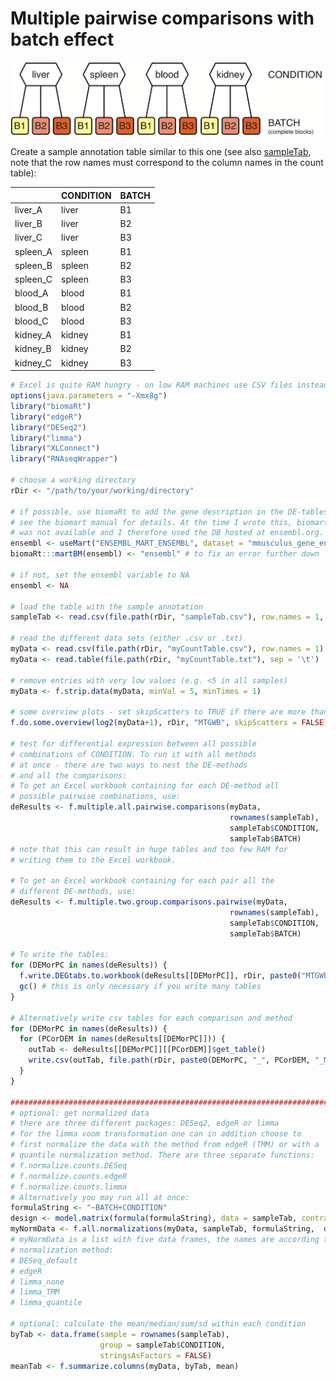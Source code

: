 # Multiple pairwise comparisons with batch effect

![multiTwoGroupsWithBatch](MTGWB_sampleFig.png)

Create a sample annotation table similar to this one (see also [sampleTab](MTGWB_sampleTab.csv), note that the row names must correspond to the column names in the count table):

|          | CONDITION | BATCH |
|----------|-----------|-------|
| liver_A  | liver     | B1    |
| liver_B  | liver     | B2    |
| liver_C  | liver     | B3    |
| spleen_A | spleen    | B1    |
| spleen_B | spleen    | B2    |
| spleen_C | spleen    | B3    |
| blood_A  | blood     | B1    |
| blood_B  | blood     | B2    |
| blood_C  | blood     | B3    |
| kidney_A | kidney    | B1    |
| kidney_B | kidney    | B2    |
| kidney_C | kidney    | B3    |

```R
# Excel is quite RAM hungry - on low RAM machines use CSV files instead or set ensemble <- NA
options(java.parameters = "-Xmx8g")
library("biomaRt")
library("edgeR")
library("DESeq2")
library("limma")
library("XLConnect")
library("RNAseqWrapper")

# choose a working directory
rDir <- "/path/to/your/working/directory"

# if possible, use biomaRt to add the gene description in the DE-tables
# see the biomart manual for details. At the time I wrote this, biomart.org
# was not available and I therefore used the DB hosted at ensembl.org.
ensembl <- useMart("ENSEMBL_MART_ENSEMBL", dataset = "mmusculus_gene_ensembl", host="www.ensembl.org")
biomaRt:::martBM(ensembl) <- "ensembl" # to fix an error further down

# if not, set the ensembl variable to NA
ensembl <- NA

# load the table with the sample annotation
sampleTab <- read.csv(file.path(rDir, "sampleTab.csv"), row.names = 1, stringsAsFactors = FALSE)

# read the different data sets (either .csv or .txt)
myData <- read.csv(file.path(rDir, "myCountTable.csv"), row.names = 1)
myData <- read.table(file.path(rDir, "myCountTable.txt"), sep = '\t')

# remove entries with very low values (e.g. <5 in all samples)
myData <- f.strip.data(myData, minVal = 5, minTimes = 1)

# some overview plots - set skipScatters to TRUE if there are more than 16 samples
f.do.some.overview(log2(myData+1), rDir, "MTGWB", skipScatters = FALSE)

# test for differential expression between all possible 
# combinations of CONDITION. To run it with all methods
# at once - there are two ways to nest the DE-methods
# and all the comparisons:
# To get an Excel workbook containing for each DE-method all
# possible pairwise combinations, use:
deResults <- f.multiple.all.pairwise.comparisons(myData, 
                                                 rownames(sampleTab), 
                                                 sampleTab$CONDITION,
                                                 sampleTab$BATCH)
# note that this can result in huge tables and too few RAM for 
# writing them to the Excel workbook.

# To get an Excel workbook containing for each pair all the
# different DE-methods, use:
deResults <- f.multiple.two.group.comparisons.pairwise(myData, 
                                                 rownames(sampleTab), 
                                                 sampleTab$CONDITION,
                                                 sampleTab$BATCH)

# To write the tables:
for (DEMorPC in names(deResults)) {
  f.write.DEGtabs.to.workbook(deResults[[DEMorPC]], rDir, paste0("MTGWB_", DEMorPC), ensembl)
  gc() # this is only necessary if you write many tables
}

# Alternatively write csv tables for each comparison and method
for (DEMorPC in names(deResults)) {
  for (PCorDEM in names(deResults[[DEMorPC]])) {
    outTab <- deResults[[DEMorPC]][[PCorDEM]]$get_table()
    write.csv(outTab, file.path(rDir, paste0(DEMorPC, "_", PCorDEM, "_MTGWB.csv")))
  }
}

#########################################################################################
# optional: get normalized data
# there are three different packages: DESeq2, edgeR or limma
# for the limma voom transformation one can in addition choose to
# first normalize the data with the method from edgeR (TMM) or with a
# quantile normalization method. There are three separate functions:
# f.normalize.counts.DESeq
# f.normalize.counts.edgeR
# f.normalize.counts.limma
# Alternatively you may run all at once:
formulaString <- "~BATCH+CONDITION"
design <- model.matrix(formula(formulaString), data = sampleTab, contrasts.arg = NULL)
myNormData <- f.all.normalizations(myData, sampleTab, formulaString,  design)
# myNormData is a list with five data frames, the names are according to the
# normalization method:
# DESeq_default
# edgeR
# limma_none
# limma_TMM
# limma_quantile

# optional: calculate the mean/median/sum/sd within each condition
byTab <- data.frame(sample = rownames(sampleTab),
                    group = sampleTab$CONDITION,
                    stringsAsFactors = FALSE)
meanTab <- f.summarize.columns(myData, byTab, mean)
```
